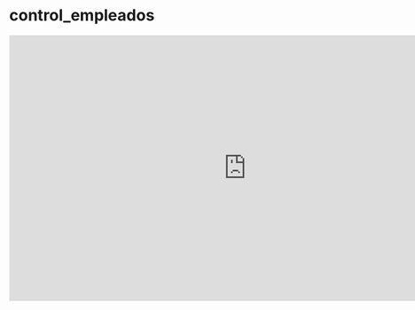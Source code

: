 # control_empleados

<iframe width="854" height="480" src="https://www.youtube.com/embed/yrRPLBYiiEc" frameborder="0" allowfullscreen></iframe>
